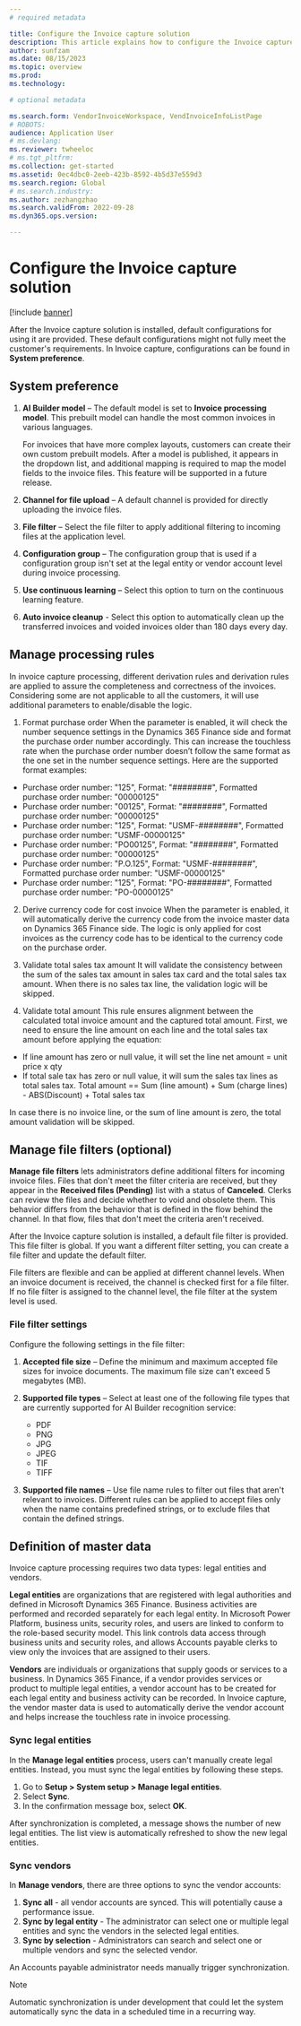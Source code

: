 ```yaml
---
# required metadata

title: Configure the Invoice capture solution
description: This article explains how to configure the Invoice capture solution.
author: sunfzam
ms.date: 08/15/2023
ms.topic: overview
ms.prod: 
ms.technology: 

# optional metadata

ms.search.form: VendorInvoiceWorkspace, VendInvoiceInfoListPage
# ROBOTS: 
audience: Application User
# ms.devlang: 
ms.reviewer: twheeloc
# ms.tgt_pltfrm: 
ms.collection: get-started
ms.assetid: 0ec4dbc0-2eeb-423b-8592-4b5d37e559d3
ms.search.region: Global
# ms.search.industry: 
ms.author: zezhangzhao
ms.search.validFrom: 2022-09-28
ms.dyn365.ops.version: 

---
```


# Configure the Invoice capture solution

[!include [banner](../includes/banner.md)]

After the Invoice capture solution is installed, default configurations for using it are provided. These default configurations might not fully meet the customer's requirements. In Invoice capture, configurations can be found in **System preference**.

## System preference

1. **AI Builder model** – The default model is set to **Invoice processing model**. This prebuilt model can handle the most common invoices in various languages.

    For invoices that have more complex layouts, customers can create their own custom prebuilt models. After a model is published, it appears in the dropdown list, and additional mapping is required to map the model fields to the invoice files. This feature will be supported in a future release.

2. **Channel for file upload** – A default channel is provided for directly uploading the invoice files.
3. **File filter** – Select the file filter to apply additional filtering to incoming files at the application level.
4. **Configuration group** – The configuration group that is used if a configuration group isn't set at the legal entity or vendor account level during invoice processing.
5. **Use continuous learning** – Select this option to turn on the continuous learning feature.
6. **Auto invoice cleanup** - Select this option to automatically clean up the transferred invoices and voided invoices older than 180 days every day.

## Manage processing rules
In invoice capture processing, different derivation rules and derivation rules are applied to assure the completeness and correctness of the invoices. Considering some are not applicable to all the customers, it will use additional parameters to enable/disable the logic.  
1.	Format purchase order
When the parameter is enabled, it will check the number sequence settings in the Dynamics 365 Finance side and format the purchase order number accordingly. This can increase the touchless rate when the purchase order number doesn’t follow the same format as the one set in the number sequence settings. 
Here are the supported format examples:
- Purchase order number: "125", Format: "########", Formatted purchase order number: "00000125"
- Purchase order number: "00125", Format: "########", Formatted purchase order number: "00000125"
- Purchase order number: "125", Format: "USMF-########", Formatted purchase order number: "USMF-00000125"
- Purchase order number: "PO00125", Format: "########", Formatted purchase order number: "00000125"
- Purchase order number: "P.O.125", Format: "USMF-########", Formatted purchase order number: "USMF-00000125"
- Purchase order number: "125", Format: "PO-########", Formatted purchase order number: "PO-00000125"

2.	Derive currency code for cost invoice
When the parameter is enabled, it will automatically derive the currency code from the invoice master data on Dynamics 365 Finance side. The logic is only applied for cost invoices as the currency code has to be identical to the currency code on the purchase order.

3.	Validate total sales tax amount
It will validate the consistency between the sum of the sales tax amount in sales tax card and the total sales tax amount. When there is no sales tax line, the validation logic will be skipped. 

4.	Validate total amount
This rule ensures alignment between the calculated total invoice amount and the captured total amount. First, we need to ensure the line amount on each line and the total sales tax amount before applying the equation: 
- If line amount has zero or null value, it will set the line net amount = unit price x qty
- If total sale tax has zero or null value, it will sum the sales tax lines as total sales tax.
Total amount == Sum (line amount) + Sum (charge lines) - ABS(Discount) + Total sales tax

In case there is no invoice line, or the sum of line amount is zero, the total amount validation will be skipped. 


## Manage file filters (optional)

**Manage file filters** lets administrators define additional filters for incoming invoice files. Files that don't meet the filter criteria are received, but they appear in the **Received files (Pending)** list with a status of **Canceled**. Clerks can review the files and decide whether to void and obsolete them. This behavior differs from the behavior that is defined in the flow behind the channel. In that flow, files that don't meet the criteria aren't received.

After the Invoice capture solution is installed, a default file filter is provided. This file filter is global. If you want a different filter setting, you can create a file filter and update the default filter.

File filters are flexible and can be applied at different channel levels. When an invoice document is received, the channel is checked first for a file filter. If no file filter is assigned to the channel level, the file filter at the system level is used.

### File filter settings

Configure the following settings in the file filter:

1. **Accepted file size** – Define the minimum and maximum accepted file sizes for invoice documents. The maximum file size can't exceed 5 megabytes (MB).
2. **Supported file types** – Select at least one of the following file types that are currently supported for AI Builder recognition service:

    - PDF
    - PNG
    - JPG
    - JPEG
    - TIF
    - TIFF

3. **Supported file names** – Use file name rules to filter out files that aren't relevant to invoices. Different rules can be applied to accept files only when the name contains predefined strings, or to exclude files that contain the defined strings.

## Definition of master data

Invoice capture processing requires two data types: legal entities and vendors.

**Legal entities** are organizations that are registered with legal authorities and defined in Microsoft Dynamics 365 Finance. Business activities are performed and recorded separately for each legal entity. In Microsoft Power Platform, business units, security roles, and users are linked to conform to the role-based security model. This link controls data access through business units and security roles, and allows Accounts payable clerks to view only the invoices that are assigned to their users.

**Vendors** are individuals or organizations that supply goods or services to a business. In Dynamics 365 Finance, if a vendor provides services or product to multiple legal entities, a vendor account has to be created for each legal entity and business activity can be recorded. In Invoice capture, the vendor master data is used to automatically derive the vendor account and helps increase the touchless rate in invoice processing.

### Sync legal entities

In the **Manage legal entities** process, users can't manually create legal entities. Instead, you must sync the legal entities by following these steps.

1. Go to **Setup \> System setup \> Manage legal entities**.
2. Select **Sync**.
3. In the confirmation message box, select **OK**.

After synchronization is completed, a message shows the number of new legal entities. The list view is automatically refreshed to show the new legal entities.

### Sync vendors
 In **Manage vendors**, there are three options to sync the vendor accounts:
 1. **Sync all** - all vendor accounts are synced. This will potentially cause a performance issue.
 2. **Sync by legal entity** - The administrator can select one or multiple legal entities and sync the vendors in the selected legal entities.
 3. **Sync by selection** - Administrators can search and select one or multiple vendors and sync the selected vendor. 
 
An Accounts payable administrator needs manually trigger synchronization. 
>[!NOTE]
>Automatic synchronization is under development that could let the system automatically sync the data in a scheduled time in a recurring way.
